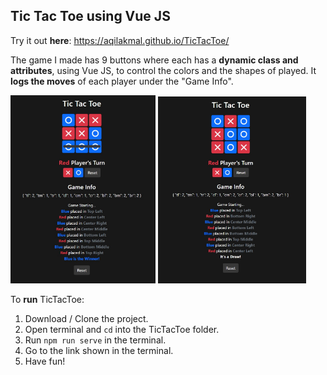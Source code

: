 ## Tic Tac Toe using Vue JS

Try it out **here**: https://aqilakmal.github.io/TicTacToe/

The game I made has  9 buttons where each has a **dynamic class and attributes**, using Vue JS, to control the colors and the shapes of played. It **logs the moves** of each player under the "Game Info".

<p>
  <img alt="Winner" src="src/assets/blue-winner.jpg" width="46%">
  <img alt="Draw" src="src/assets/draw.jpg" width="47%">
</p>

To **run** TicTacToe:
1. Download / Clone the project.
2. Open terminal and ```cd``` into the TicTacToe folder.
3. Run ```npm run serve``` in the terminal.
4. Go to the link shown in the terminal.
5. Have fun!
